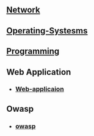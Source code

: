 ## [Network](./00-Network/Network.md)
## [Operating-Systesms](./01-Operating-System/Operating-Systems.md)
## [Programming](./02-Programming/Programming.md)
## Web Application
- ### [Web-applicaion](./03-Web-Application/web-application-concept.md)

## Owasp
- ### [owasp](./04-OWASP/owasp.md)
